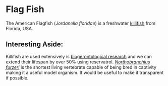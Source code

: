 # Flag Fish

The American Flagfish (*Jordanella floridae*) is a freshwater [killifish](https://en.wikipedia.org/wiki/Killifish) from Florida, USA.


## Interesting Aside:

Killifish are used extensively is [biogerontological research](https://en.wikipedia.org/wiki/Killifish#In_lifespan_research) and we can extend their lifespan by over 50% using reservatrol. *[Northobranchius furzeri](https://en.wikipedia.org/wiki/Nothobranchius_furzeri)* is the shortest living vertebrate capable of being bred in captivity making it a useful model organism. It would be useful to make it transparent if possible.
